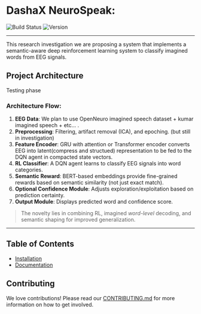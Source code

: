 # DashaX NeuroSpeak: 

![Build Status](https://img.shields.io/badge/build-passing-brightgreen)
![Version](https://img.shields.io/badge/version-1.0.0-blue)

---

This research investigation we are proposing a system that implements a semantic-aware deep reinforcement learning system to classify imagined words from EEG signals.
##  Project Architecture
Testing phase
### Architecture Flow:

1. **EEG Data**: We plan to use OpenNeuro imagined speech dataset + kumar imagined speech + etc... .
2. **Preprocessing**: Filtering, artifact removal (ICA), and epoching. (but still in investigation)
3. **Feature Encoder**: GRU with attention or Transformer encoder converts EEG into latent(compress and structued) representation to be fed to the DQN agent in compacted state vectors.
4. **RL Classifier**: A DQN agent learns to classify EEG signals into word categories.
5. **Semantic Reward**: BERT-based embeddings provide fine-grained rewards based on semantic similarity (not just exact match).
6. **Optional Confidence Module**: Adjusts exploration/exploitation based on prediction certainty.
7. **Output Module**: Displays predicted word and confidence score.

> The novelty lies in combining RL, imagined *word-level* decoding, and semantic shaping for improved generalization.

---

## Table of Contents
- [Installation]()
- [Documentation](./docs/README.md)

## Contributing
We love contributions! Please read our [CONTRIBUTING.md](./CONTRIBUTING.md) for more information on how to get involved.


